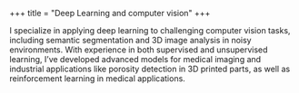 +++
title = "Deep Learning and computer vision"
+++

I specialize in applying deep learning to challenging computer vision tasks, including semantic segmentation and 3D image analysis in noisy environments. With experience in both supervised and unsupervised learning, I’ve developed advanced models for medical imaging and industrial applications like porosity detection in 3D printed parts, as well as reinforcement learning in medical applications.